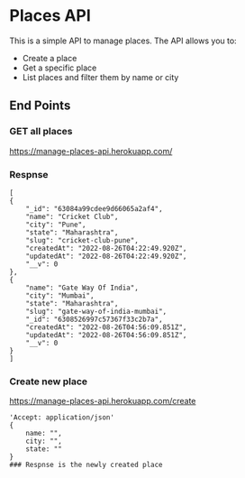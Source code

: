# Places API

This is a simple API to manage places. The API allows you to: 
- Create a place
- Get a specific place
- List places and filter them by name or city


## End Points

### GET all places
https://manage-places-api.herokuapp.com/

### Respnse
```
[
{
    "_id": "63084a99cdee9d66065a2af4",
    "name": "Cricket Club",
    "city": "Pune",
    "state": "Maharashtra",
    "slug": "cricket-club-pune",
    "createdAt": "2022-08-26T04:22:49.920Z",
    "updatedAt": "2022-08-26T04:22:49.920Z",
    "__v": 0
},
{
    "name": "Gate Way Of India",
    "city": "Mumbai",
    "state": "Maharashtra",
    "slug": "gate-way-of-india-mumbai",
    "_id": "6308526997c57367f33c2b7a",
    "createdAt": "2022-08-26T04:56:09.851Z",
    "updatedAt": "2022-08-26T04:56:09.851Z",
    "__v": 0
}
]
```

### Create new place
https://manage-places-api.herokuapp.com/create
```
'Accept: application/json'
{
    name: "",
    city: "",
    state: ""
}
### Respnse is the newly created place
```
